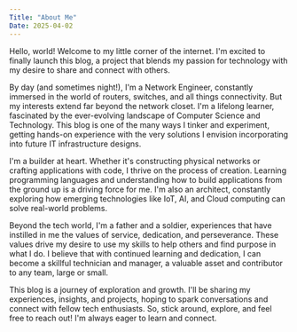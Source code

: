 ```yaml
---
Title: "About Me"
Date: 2025-04-02
---
```



Hello, world!  Welcome to my little corner of the internet. I'm excited to finally launch this blog, a project that blends my passion for technology with my desire to share and connect with others.

By day (and sometimes night!), I'm a Network Engineer, constantly immersed in the world of routers, switches, and all things connectivity.  But my interests extend far beyond the network closet. I'm a lifelong learner, fascinated by the ever-evolving landscape of Computer Science and Technology.  This blog is one of the many ways I tinker and experiment, getting hands-on experience with the very solutions I envision incorporating into future IT infrastructure designs.

I'm a builder at heart.  Whether it's constructing physical networks or crafting applications with code, I thrive on the process of creation.  Learning programming languages and understanding how to build applications from the ground up is a driving force for me. I'm also an architect, constantly exploring how emerging technologies like IoT, AI, and Cloud computing can solve real-world problems.

Beyond the tech world, I'm a father and a soldier, experiences that have instilled in me the values of service, dedication, and perseverance.  These values drive my desire to use my skills to help others and find purpose in what I do.  I believe that with continued learning and dedication, I can become a skillful technician and manager, a valuable asset and contributor to any team, large or small.

This blog is a journey of exploration and growth.  I'll be sharing my experiences, insights, and projects, hoping to spark conversations and connect with fellow tech enthusiasts.  So, stick around, explore, and feel free to reach out!  I'm always eager to learn and connect.
